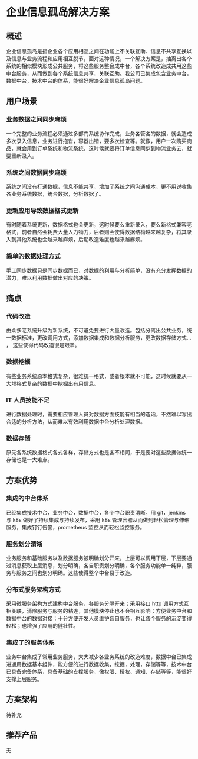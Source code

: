 # 企业信息孤岛解决方案

## 概述

企业信息孤岛是指企业各个应用相互之间在功能上不关联互助、信息不共享互换以及信息与业务流程和应用相互脱节，面对这种情况，一个解决方案是，抽离出各个系统的相似模块形成公共服务，将这些服务整合成中台，各个系统改造成共用这些中台服务，从而做到各个系统信息共享，关联互助。我公司已集成包含业务中台，数据中台，技术中台的体系，能很好解决企业信息孤岛问题。

## 用户场景

### 业务数据之间同步麻烦
一个完整的业务流程必须通过多部门系统协作完成，业务各管各的数据，就会造成多次录入信息，业务进行拖沓，容器出错，要多次检查等。就像，用户一次购买商品，就会用到订单系统和物流系统，这时候就要将订单信息同步到物流业务去，就要重新录入。

### 系统之间数据同步麻烦
系统之间没有打通数据，信息不能共享，增加了系统之间沟通成本，更不用说收集各业务系统数据，统合数据，分析数据了。

### 更新应用导致数据格式更新
有时随着系统更新，数据格式也会更新，这时候要么重新录入，要么新格式兼容老格式，前者自然会耗费大量人力物力，后者则会使得数据结构越来越复杂，将其录入到其他系统也会越来越麻烦，后期改造难度也越来越麻烦。

### 简单的数据处理方式
手工同步数据只是同步数据而已，对数据的利用与分析简单，没有充分发挥数据的潜力，难以利用数据做出对应的决策。

## 痛点

### 代码改造
由众多老系统升级为新系统，不可避免要进行大量改造。包括分离出公共业务，统一数据标准，更改调用方式，添加数据集成和数据分析服务，更改数据存储方式... ， 这些使得代码改造很是艰辛。

### 数据挖掘
有些业务系统原本格式复杂，很难统一格式，或者根本就不可能，这时候就要从一大堆格式复杂的数据中挖掘出有用信息。

### IT 人员技能不足
进行数据处理时，需要相应管理人员对数据方面技能有相当的造诣，不然难以写出合适的分析方法，从而难以有效利用数据中台分析处理数据。

### 数据存储
原先各系统数据格式各式各样，存储方式也是各不相同，于是要对这些数据做统一存储也是一大难点。

## 方案优势

### 集成的中台体系
已经集成技术中台，业务中台，数据中台，各个中台职责清晰。用 git，jenkins 与 k8s 做好了持续集成与持续发布，采用 k8s 管理容器从而做到轻松管理与伸缩服务，集成钉钉告警，prometheus 监控从而轻松监控服务。

### 服务划分清晰
业务服务和基础服务以及数据服务被明确划分开来，上层可以调用下层，下层要通过消息获取上层消息，划分明确，各自职责划分明确，各个服务功能单一纯粹，服务与服务之间也划分明确。这些使得整个中台易于改造。

### 分布式服务架构方式
采用微服务架构方式建构中台服务，各服务分隔开来；采用接口 http 调用方式互相关联，消除服务与服务的粘连，其他模块停止也不会相互影响；方便业务中台和数据中台的数据对接；十分方便开发人员维护各自服务，也让各个服务的沉淀变得轻松；也增强了应用的健壮性。

### 集成了的服务体系
业务中台集成了常用业务服务，大大减少各业务系统的改造难度，数据中台已集成进通用数据基本组件，能方便的进行数据收集，挖掘，处理，存储等等，技术中台已具备完备体系，具备基础的支撑服务，像权限、授权、通知、存储等等，能很好支撑上层服务。

## 方案架构

待补充

## 推荐产品

无
